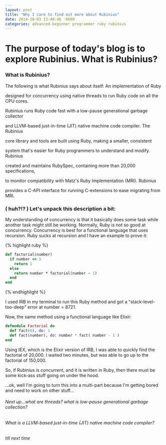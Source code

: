 ```yaml
---
layout: post
title: "Why I care to find out more about Rubinius"
date: 2014-10-03 13:40:46 -0600
categories: advanced-beginner programmer ruby rubinius
---
```


# The purpose of today's blog is to explore Rubinius. What is Rubinius?

### What is Rubinius? ###

The following is what Rubinius says about itself: An implementation of Ruby

designed for concurrency using native threads to run Ruby code on all the CPU cores.

Rubinius runs Ruby code fast with a low-pause generational garbage collector

and LLVM-based just-in-time (JIT) native machine code compiler. The Rubinius

core library and tools are built using Ruby, making a smaller, consistent

system that's easier for Ruby programmers to understand and modify. Rubinius

created and maintains RubySpec, containing more than 20,000 specifications,

to monitor compatibility with Matz's Ruby Implementation (MRI). Rubinius

provides a C-API interface for running C-extensions to ease migrating from MRI.

### ( huh?!? ) Let's unpack this description a bit: #####

My understanding of concurrency is that it basically does some task while another task
might still be working. Normally, Ruby is not so good at concurrency. Concurrency
is best for a functional language that uses recursion. Ruby sucks at recursion and I
have an example to prove it:

{% highlight ruby %}
```ruby
def factorial(number)
  if number <= 1
    return 1
  else
    return number * factorial(number - 1)
  end
end
```
{% endhighlight %}

I used IRB in my terminal to run this Ruby method and got a "stack-level-too-deep"
error at number = 8721.

Now, the same method using a functional language like Elixir:

```elixir
defmodule Factorial do
  def fact(0), do: 1
  def fact(number), do: number * fact( number - 1 )
end
```
Using IEX, which is the Elixir version of IRB, I was able to quickly find
the factorial of 20,000. I waited two minutes, but was able to go up to the
factorial of 150,000.

So, if Rubinius is concurrent, and it is written in Ruby, then there must be
some kick-ass stuff going on under the hood.

...ok, well I'm going to turn this into a multi-part because I'm getting bored
and need to work on other stuff...

###### Next up...what are threads? what is low-pause generational garbage collection? #####

###### What is a LLVM-based just-in-time (JIT) native machine code compiler? ####

###### till next time #####
